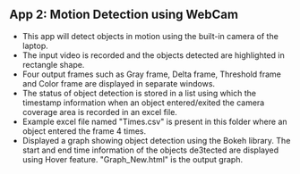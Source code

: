 
## App 2: Motion Detection using WebCam

* This app will detect objects in motion using the built-in camera of the laptop.
* The input video is recorded and the objects detected are highlighted in rectangle shape.
* Four output frames such as Gray frame, Delta frame, Threshold frame and Color frame are displayed in separate windows.
* The status of object detection is stored in a list using which the timestamp information when an object entered/exited the camera coverage area is recorded in an excel file. 
* Example excel file named "Times.csv" is present in this folder where an object entered the frame 4 times.
* Displayed a graph showing object detection using the Bokeh library. The start and end time information of the objects de3tected are displayed using Hover feature. "Graph_New.html" is the output graph.